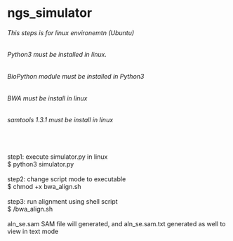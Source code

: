 # ngs_simulator

###### This steps is for linux environemtn (Ubuntu)
###### Python3 must be installed in linux. 
###### BioPython module must be installed in Python3 
###### BWA must be install in linux
###### samtools 1.3.1 must be install in linux


<br/>
<br/>
step1: execute simulator.py in linux
<br/>
$ python3 simulator.py
<br/>
<br/>
step2: change script mode to executable
<br/>
$ chmod +x bwa_align.sh
<br/>
<br/>
step3: run alignment using shell script
<br/>
$ /bwa_align.sh
<br/>
<br/>
aln_se.sam SAM file will generated, and aln_se.sam.txt generated as well to view in text mode




